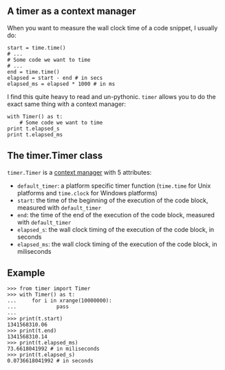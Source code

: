 ## A timer as a context manager

When you want to measure the wall clock time of a code snippet, I usually do:

    start = time.time()
    # ...
    # Some code we want to time
    # ...
    end = time.time()
    elapsed = start - end # in secs
    elapsed_ms = elapsed * 1000 # in ms

I find this quite heavy to read and un-pythonic. `timer` allows you to do 
the exact same thing with a context manager:

    with Timer() as t:
        # Some code we want to time
    print t.elapsed_s
    print t.elapsed_ms

## The timer.Timer class
`timer.Timer` is a [context manager](http://docs.python.org/reference/datamodel.html#context-managers) with 5 attributes:
* `default_timer`: a platform specific timer function (`time.time` for Unix platforms and `time.clock` for Windows platforms)
* `start`: the time of the beginning of the execution of the code block, measured with  `default_timer`
* `end`: the time of the end of the execution of the code block, measured with  `default_timer`
* `elapsed_s`: the wall clock timing of the execution of the code block, in seconds
* `elapsed_ms`: the wall clock timing of the execution of the code block, in miliseconds

## Example

    >>> from timer import Timer
    >>> with Timer() as t:
    ...     for i in xrange(10000000):
    ...             pass
    ... 
    >>> print(t.start)
    1341568310.06
    >>> print(t.end)
    1341568310.14
    >>> print(t.elapsed_ms) 
    73.6618041992 # in miliseconds
    >>> print(t.elapsed_s)
    0.0736618041992 # in seconds
